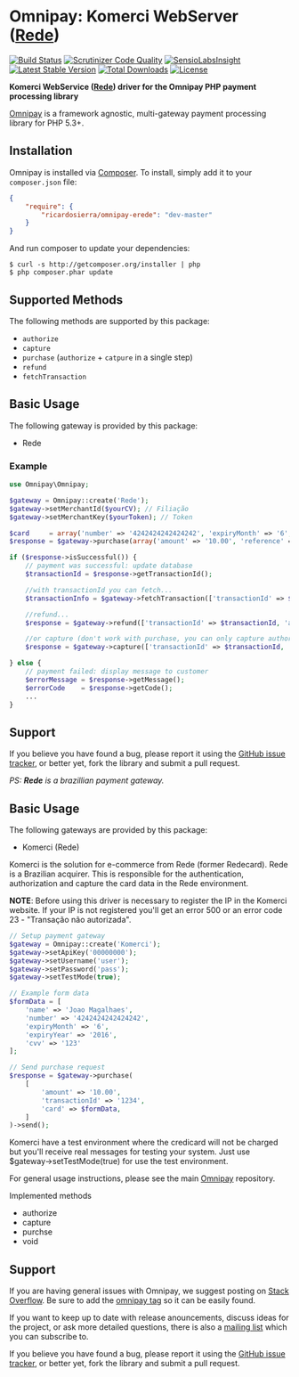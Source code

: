 # Omnipay: Komerci WebServer ([Rede](https://www.userede.com.br))

[![Build Status](https://travis-ci.org/byjg/omnipay-komerci.svg?branch=master)](https://travis-ci.org/byjg/omnipay-komerci)
[![Scrutinizer Code Quality](https://scrutinizer-ci.com/g/byjg/omnipay-komerci/badges/quality-score.png?b=master)](https://scrutinizer-ci.com/g/byjg/omnipay-komerci/?branch=master)
[![SensioLabsInsight](https://insight.sensiolabs.com/projects/5814bf37-e3ac-4232-9c5d-fe304a340e83/mini.png)](https://insight.sensiolabs.com/projects/5814bf37-e3ac-4232-9c5d-fe304a340e83)
[![Latest Stable Version](https://poser.pugx.org/byjg/omnipay-komerci/v/stable)](https://packagist.org/packages/byjg/omnipay-komerci)
[![Total Downloads](https://poser.pugx.org/byjg/omnipay-komerci/downloads)](https://packagist.org/packages/byjg/omnipay-komerci)
[![License](https://poser.pugx.org/byjg/omnipay-komerci/license)](https://packagist.org/packages/byjg/omnipay-komerci)

**Komerci WebService ([Rede](https://www.userede.com.br)) driver for the Omnipay PHP payment processing library**

[Omnipay](https://github.com/thephpleague/omnipay) is a framework agnostic, multi-gateway payment
processing library for PHP 5.3+. 

## Installation

Omnipay is installed via [Composer](http://getcomposer.org/). To install, simply add it
to your `composer.json` file:

```json
{
    "require": {
        "ricardosierra/omnipay-erede": "dev-master"
    }
}
```

And run composer to update your dependencies:

    $ curl -s http://getcomposer.org/installer | php
    $ php composer.phar update


## Supported Methods

The following methods are supported by this package:

* `authorize`
* `capture`
* `purchase` (`authorize` + `catpure` in a single step)
* `refund`
* `fetchTransaction`

## Basic Usage

The following gateway is provided by this package:

* Rede

### Example

```php
use Omnipay\Omnipay;

$gateway = Omnipay::create('Rede');
$gateway->setMerchantId($yourCV); // Filiação
$gateway->setMerchantKey($yourToken); // Token

$card     = array('number' => '4242424242424242', 'expiryMonth' => '6', 'expiryYear' => '2030', 'cvv' => '123', 'name' => 'Holder name');
$response = $gateway->purchase(array('amount' => '10.00', 'reference' => '1', 'card' => $card))->send(); //or authorize(...)

if ($response->isSuccessful()) {
    // payment was successful: update database
    $transactionId = $response->getTransactionId();

    //with transactionId you can fetch...
    $transactionInfo = $gateway->fetchTransaction(['transactionId' => $transactionId]); //you can pass 'reference' too

    //refund...
    $response = $gateway->refund(['transactionId' => $transactionId, 'amount' => '10.00']);

    //or capture (don't work with purchase, you can only capture authorized requests)
    $response = $gateway->capture(['transactionId' => $transactionId, 'amount' => '10.00']);

} else {
    // payment failed: display message to customer
    $errorMessage = $response->getMessage();
    $errorCode    = $response->getCode();
    ...
}
```


## Support

If you believe you have found a bug, please report it using the [GitHub issue tracker](https://github.com/waldson/omnipay-rede-rest-api/issues),
or better yet, fork the library and submit a pull request.


*PS: **Rede** is a brazillian payment gateway.*

## Basic Usage

The following gateways are provided by this package:

* Komerci (Rede)

Komerci is the solution for e-commerce from Rede (former Redecard). Rede is a Brazilian acquirer. 
This is responsible for the authentication, authorization and capture the card data in the Rede environment. 

**NOTE**: Before using this driver is necessary to register the IP in the Komerci website. 
If your IP is not registered you'll get an error 500 or an error code 23 - "Transação não autorizada". 

```php
// Setup payment gateway
$gateway = Omnipay::create('Komerci');
$gateway->setApiKey('00000000');
$gateway->setUsername('user');
$gateway->setPassword('pass');
$gateway->setTestMode(true);

// Example form data
$formData = [
    'name' => 'Joao Magalhaes',
    'number' => '4242424242424242',
    'expiryMonth' => '6',
    'expiryYear' => '2016',
    'cvv' => '123'
];

// Send purchase request
$response = $gateway->purchase(
    [
        'amount' => '10.00',
        'transactionId' => '1234',
        'card' => $formData,
    ]
)->send();
```

Komerci have a test environment where the credicard will not be charged but you'll receive real messages for testing your system. Just use $gateway->setTestMode(true) for use the test environment.

For general usage instructions, please see the main [Omnipay](https://github.com/thephpleague/omnipay)
repository.

Implemented methods
* authorize
* capture
* purchse
* void

## Support

If you are having general issues with Omnipay, we suggest posting on
[Stack Overflow](http://stackoverflow.com/). Be sure to add the
[omnipay tag](http://stackoverflow.com/questions/tagged/omnipay) so it can be easily found.

If you want to keep up to date with release anouncements, discuss ideas for the project,
or ask more detailed questions, there is also a [mailing list](https://groups.google.com/forum/#!forum/omnipay) which
you can subscribe to.

If you believe you have found a bug, please report it using the [GitHub issue tracker](https://github.com/thephpleague/omnipay-dummy/issues),
or better yet, fork the library and submit a pull request.

